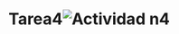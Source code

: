 # Tarea4![Actividad n4](https://github.com/ISPC-TST-AyC-2024/Tarea4/assets/108839778/61115aaa-ac58-4674-ac5d-f87247bd379b)
